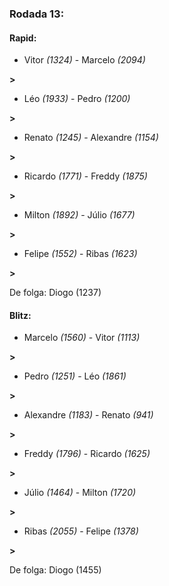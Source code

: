 ### Rodada 13:

#### Rapid:

* Vitor *(1324)*     -     Marcelo *(2094)*

 **>** 
* Léo *(1933)*     -     Pedro *(1200)*

 **>** 
* Renato *(1245)*     -     Alexandre *(1154)*

 **>** 
* Ricardo *(1771)*     -     Freddy *(1875)*

 **>** 
* Milton *(1892)*     -     Júlio *(1677)*

 **>** 
* Felipe *(1552)*     -     Ribas *(1623)*

 **>** 

De folga: Diogo (1237)

#### Blitz:

* Marcelo *(1560)*     -     Vitor *(1113)*

 **>** 
* Pedro *(1251)*     -     Léo *(1861)*

 **>** 
* Alexandre *(1183)*     -     Renato *(941)*

 **>** 
* Freddy *(1796)*     -     Ricardo *(1625)*

 **>** 
* Júlio *(1464)*     -     Milton *(1720)*

 **>** 
* Ribas *(2055)*     -     Felipe *(1378)*

 **>** 

De folga: Diogo (1455)

